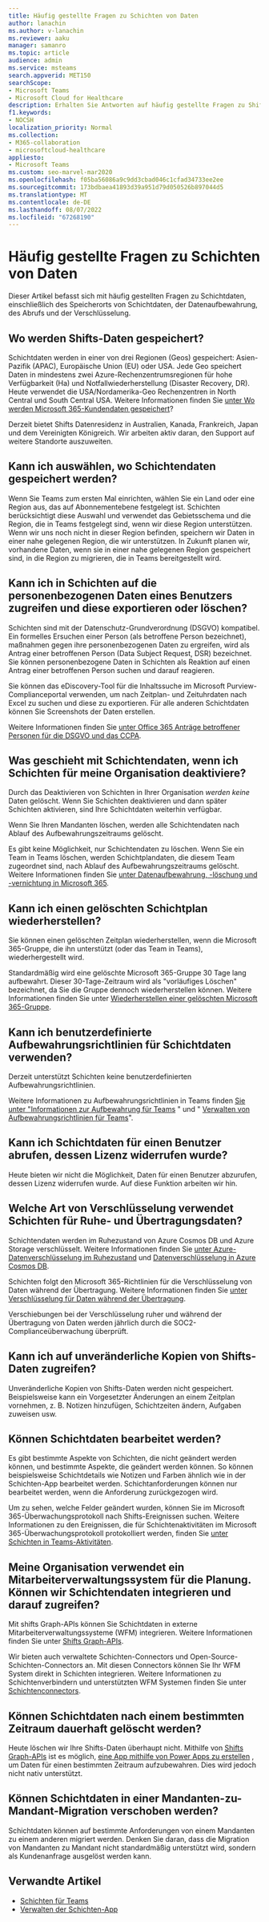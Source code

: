 ```yaml
---
title: Häufig gestellte Fragen zu Schichten von Daten
author: lanachin
ms.author: v-lanachin
ms.reviewer: aaku
manager: samanro
ms.topic: article
audience: admin
ms.service: msteams
search.appverid: MET150
searchScope:
- Microsoft Teams
- Microsoft Cloud for Healthcare
description: Erhalten Sie Antworten auf häufig gestellte Fragen zu Shifts-Daten, einschließlich der Speicherorte von Shifts-Daten, der Datenaufbewahrung, des Abrufs und der Verschlüsselung.
f1.keywords:
- NOCSH
localization_priority: Normal
ms.collection:
- M365-collaboration
- microsoftcloud-healthcare
appliesto:
- Microsoft Teams
ms.custom: seo-marvel-mar2020
ms.openlocfilehash: f05ba56086a9c9dd3cbad046c1cfad34733ee2ee
ms.sourcegitcommit: 173bdbaea41893d39a951d79d050526b897044d5
ms.translationtype: MT
ms.contentlocale: de-DE
ms.lasthandoff: 08/07/2022
ms.locfileid: "67268190"
---
```

# <a name="shifts-data-faq"></a>Häufig gestellte Fragen zu Schichten von Daten

Dieser Artikel befasst sich mit häufig gestellten Fragen zu Schichtdaten, einschließlich des Speicherorts von Schichtdaten, der Datenaufbewahrung, des Abrufs und der Verschlüsselung.

## <a name="where-is-shifts-data-stored"></a>Wo werden Shifts-Daten gespeichert?

Schichtdaten werden in einer von drei Regionen (Geos) gespeichert: Asien-Pazifik (APAC), Europäische Union (EU) oder USA. Jede Geo speichert Daten in mindestens zwei Azure-Rechenzentrumsregionen für hohe Verfügbarkeit (Ha) und Notfallwiederherstellung (Disaster Recovery, DR). Heute verwendet die USA/Nordamerika-Geo Rechenzentren in North Central und South Central USA. Weitere Informationen finden Sie [unter Wo werden Microsoft 365-Kundendaten gespeichert](/microsoft-365/enterprise/o365-data-locations)?

Derzeit bietet Shifts Datenresidenz in Australien, Kanada, Frankreich, Japan und dem Vereinigten Königreich. Wir arbeiten aktiv daran, den Support auf weitere Standorte auszuweiten.

## <a name="can-i-choose-where-shifts-data-is-stored"></a>Kann ich auswählen, wo Schichtendaten gespeichert werden?

Wenn Sie Teams zum ersten Mal einrichten, wählen Sie ein Land oder eine Region aus, das auf Abonnementebene festgelegt ist. Schichten berücksichtigt diese Auswahl und verwendet das Gebietsschema und die Region, die in Teams festgelegt sind, wenn wir diese Region unterstützen. Wenn wir uns noch nicht in dieser Region befinden, speichern wir Daten in einer nahe gelegenen Region, die wir unterstützen. In Zukunft planen wir, vorhandene Daten, wenn sie in einer nahe gelegenen Region gespeichert sind, in die Region zu migrieren, die in Teams bereitgestellt wird.

## <a name="can-i-access-and-export-or-delete-a-users-personal-data-in-shifts"></a>Kann ich in Schichten auf die personenbezogenen Daten eines Benutzers zugreifen und diese exportieren oder löschen?

Schichten sind mit der Datenschutz-Grundverordnung (DSGVO) kompatibel. Ein formelles Ersuchen einer Person (als betroffene Person bezeichnet), maßnahmen gegen ihre personenbezogenen Daten zu ergreifen, wird als Antrag einer betroffenen Person (Data Subject Request, DSR) bezeichnet. Sie können personenbezogene Daten in Schichten als Reaktion auf einen Antrag einer betroffenen Person suchen und darauf reagieren.

Sie können das eDiscovery-Tool für die Inhaltssuche im Microsoft Purview-Complianceportal verwenden, um nach Zeitplan- und Zeituhrdaten nach Excel zu suchen und diese zu exportieren. Für alle anderen Schichtdaten können Sie Screenshots der Daten erstellen.

Weitere Informationen finden Sie [unter Office 365 Anträge betroffener Personen für die DSGVO und das CCPA](/microsoft-365/compliance/gdpr-dsr-office365).

## <a name="what-happens-to-shifts-data-if-i-turn-off-shifts-for-my-organization"></a>Was geschieht mit Schichtendaten, wenn ich Schichten für meine Organisation deaktiviere?

Durch das Deaktivieren von Schichten in Ihrer Organisation *werden keine* Daten gelöscht. Wenn Sie Schichten deaktivieren und dann später Schichten aktivieren, sind Ihre Schichtdaten weiterhin verfügbar.

Wenn Sie Ihren Mandanten löschen, werden alle Schichtendaten nach Ablauf des Aufbewahrungszeitraums gelöscht.

Es gibt keine Möglichkeit, nur Schichtendaten zu löschen. Wenn Sie ein Team in Teams löschen, werden Schichtplandaten, die diesem Team zugeordnet sind, nach Ablauf des Aufbewahrungszeitraums gelöscht. Weitere Informationen finden Sie [unter Datenaufbewahrung, -löschung und -vernichtung in Microsoft 365](/compliance/assurance/assurance-data-retention-deletion-and-destruction-overview).

## <a name="can-i-recover-a-shifts-schedule-that-was-deleted"></a>Kann ich einen gelöschten Schichtplan wiederherstellen?

Sie können einen gelöschten Zeitplan wiederherstellen, wenn die Microsoft 365-Gruppe, die ihn unterstützt (oder das Team in Teams), wiederhergestellt wird.

Standardmäßig wird eine gelöschte Microsoft 365-Gruppe 30 Tage lang aufbewahrt. Dieser 30-Tage-Zeitraum wird als "vorläufiges Löschen" bezeichnet, da Sie die Gruppe dennoch wiederherstellen können. Weitere Informationen finden Sie unter [Wiederherstellen einer gelöschten Microsoft 365-Gruppe](/microsoft-365/admin/create-groups/restore-deleted-group?tabs=admin-center).

## <a name="can-i-use-custom-retention-policies-for-shifts-data"></a>Kann ich benutzerdefinierte Aufbewahrungsrichtlinien für Schichtdaten verwenden?

Derzeit unterstützt Schichten keine benutzerdefinierten Aufbewahrungsrichtlinien.

Weitere Informationen zu Aufbewahrungsrichtlinien in Teams finden [Sie unter "Informationen zur Aufbewahrung für Teams](/microsoft-365/compliance/retention-policies-teams) " und " [Verwalten von Aufbewahrungsrichtlinien für Teams](../../retention-policies.md)".

## <a name="can-i-retrieve-shifts-data-for-a-user-whose-license-was-revoked"></a>Kann ich Schichtdaten für einen Benutzer abrufen, dessen Lizenz widerrufen wurde?

Heute bieten wir nicht die Möglichkeit, Daten für einen Benutzer abzurufen, dessen Lizenz widerrufen wurde. Auf diese Funktion arbeiten wir hin.

## <a name="what-type-of-encryption-does-shifts-use-for-data-at-rest-and-in-transit"></a>Welche Art von Verschlüsselung verwendet Schichten für Ruhe- und Übertragungsdaten?

Schichtendaten werden im Ruhezustand von Azure Cosmos DB und Azure Storage verschlüsselt. Weitere Informationen finden Sie [unter Azure-Datenverschlüsselung im Ruhezustand](/azure/security/fundamentals/encryption-atrest) und [Datenverschlüsselung in Azure Cosmos DB](/azure/cosmos-db/database-encryption-at-rest).

Schichten folgt den Microsoft 365-Richtlinien für die Verschlüsselung von Daten während der Übertragung. Weitere Informationen finden Sie [unter Verschlüsselung für Daten während der Übertragung](/compliance/assurance/assurance-encryption-in-transit).

Verschiebungen bei der Verschlüsselung ruher und während der Übertragung von Daten werden jährlich durch die SOC2-Complianceüberwachung überprüft.

## <a name="can-i-access-immutable-copies-of-shifts-data"></a>Kann ich auf unveränderliche Kopien von Shifts-Daten zugreifen?

Unveränderliche Kopien von Shifts-Daten werden nicht gespeichert. Beispielsweise kann ein Vorgesetzter Änderungen an einem Zeitplan vornehmen, z. B. Notizen hinzufügen, Schichtzeiten ändern, Aufgaben zuweisen usw.

## <a name="can-shifts-data-be-edited"></a>Können Schichtdaten bearbeitet werden?

Es gibt bestimmte Aspekte von Schichten, die nicht geändert werden können, und bestimmte Aspekte, die geändert werden können. So können beispielsweise Schichtdetails wie Notizen und Farben ähnlich wie in der Schichten-App bearbeitet werden. Schichtanforderungen können nur bearbeitet werden, wenn die Anforderung zurückgezogen wird.

Um zu sehen, welche Felder geändert wurden, können Sie im Microsoft 365-Überwachungsprotokoll nach Shifts-Ereignissen suchen. Weitere Informationen zu den Ereignissen, die für Schichtenaktivitäten im Microsoft 365-Überwachungsprotokoll protokolliert werden, finden Sie [unter Schichten in Teams-Aktivitäten](../../audit-log-events.md#shifts-in-teams-activities).

## <a name="my-organization-uses-a-workforce-management-system-for-scheduling-can-we-integrate-with-and-access-shifts-data"></a>Meine Organisation verwendet ein Mitarbeiterverwaltungssystem für die Planung. Können wir Schichtendaten integrieren und darauf zugreifen?

Mit shifts Graph-APIs können Sie Schichtdaten in externe Mitarbeiterverwaltungssysteme (WFM) integrieren. Weitere Informationen finden Sie unter [Shifts Graph-APIs](/graph/api/resources/shift).

Wir bieten auch verwaltete Schichten-Connectors und Open-Source-Schichten-Connectors an. Mit diesen Connectors können Sie Ihr WFM System direkt in Schichten integrieren. Weitere Informationen zu Schichtenverbindern und unterstützten WFM Systemen finden Sie unter [Schichtenconnectors](shifts-connectors.md).

## <a name="can-shifts-data-be-deleted-permanently-after-a-specified-period-of-time"></a>Können Schichtdaten nach einem bestimmten Zeitraum dauerhaft gelöscht werden?

Heute löschen wir Ihre Shifts-Daten überhaupt nicht. Mithilfe von [Shifts Graph-APIs](/graph/api/resources/shift) ist es möglich, [eine App mithilfe von Power Apps zu erstellen](/powerapps/maker/) , um Daten für einen bestimmten Zeitraum aufzubewahren. Dies wird jedoch nicht nativ unterstützt.

## <a name="can-shifts-data-be-moved-in-a-tenant-to-tenant-migration"></a>Können Schichtdaten in einer Mandanten-zu-Mandant-Migration verschoben werden?

Schichtdaten können auf bestimmte Anforderungen von einem Mandanten zu einem anderen migriert werden. Denken Sie daran, dass die Migration von Mandanten zu Mandant nicht standardmäßig unterstützt wird, sondern als Kundenanfrage ausgelöst werden kann.

## <a name="related-articles"></a>Verwandte Artikel

- [Schichten für Teams](../shifts-for-teams-landing-page.md)
- [Verwalten der Schichten-App](manage-the-shifts-app-for-your-organization-in-teams.md)
